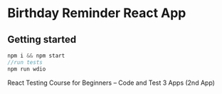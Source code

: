 # Birthday Reminder React App

## Getting started

```js
npm i && npm start
//run tests
npm run wdio
```

React Testing Course for Beginners – Code and Test 3 Apps (2nd App)
